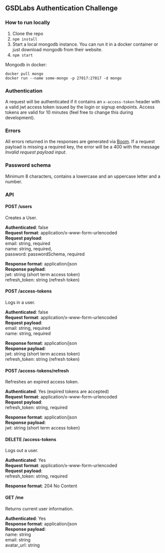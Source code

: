 ## GSDLabs Authentication Challenge

### How to run locally
  1) Clone the repo
  2) `npm install`
  3) Start a local mongodb instance. You can run it in a docker container or just download mongodb from their website.
  4) `npm start`

Mongodb in docker:
```
docker pull mongo
docker run --name some-mongo -p 27017:27017 -d mongo
```

### Authentication
A request will be authenticated if it contains an `x-access-token` header with a valid jwt access token issued by the login or signup endpoints. Access tokens are valid for 10 minutes (feel free to change this during development).

### Errors
All errors returned in the responses are generated via [Boom](https://github.com/hapijs/boom). If a request payload is missing a required key, the error will be a 400 with the message *Invalid request payload input*.

### Password schema
Minimum 8 characters, contains a lowercase and an uppercase letter and a number.

### API
#### POST /users
Creates a User.

**Authenticated**: false  
**Request format**: application/x-www-form-urlencoded  
**Request payload**:  
  email: string, required  
  name: string, required,  
  password: passwordSchema, required  

**Response format**: application/json  
**Response payload**:  
  jwt: string (short term access token)  
  refresh_token: string (refresh token)  


#### POST /access-tokens
Logs in a user.

**Authenticated**: false  
**Request format**: application/x-www-form-urlencoded  
**Request payload**:  
  email: string, required  
  name: string, required  

**Response format**: application/json  
**Response payload**:  
  jwt: string (short term access token)  
  refresh_token: string (refresh token)  

#### POST /access-tokens/refresh
Refreshes an expired access token.
 
**Authenticated**: Yes (expired tokens are accepted)  
**Request format**: application/x-www-form-urlencoded   
**Request payload**:  
  refresh_token: string, required  

**Response format**: application/json  
**Response payload**:  
  jwt: string (short term access token)  

#### DELETE /access-tokens
Logs out a user.

**Authenticated**: Yes  
**Request format**: application/x-www-form-urlencoded  
**Request payload**:  
  refresh_token: string, required  

**Response format**: 204 No Content

#### GET /me
Returns current user information.

**Authenticated**: Yes  
**Response format**: application/json  
**Response payload**:  
  name: string  
  email: string  
  avatar_url: string  
